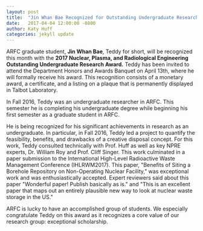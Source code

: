 ```yaml
---
layout: post
title:  "Jin Whan Bae Recognized for Outstanding Undergraduate Research"
date:   2017-04-04 12:00:00 -0800
author: Katy Huff
categories: jekyll update
---
```


ARFC graduate student, **Jin Whan Bae**, Teddy for short, will be recognized this 
month with the **2017 Nuclear, Plasma, and Radiological Engineering Outstanding 
Undergraduate Research Award.**  Teddy has been invited to attend the Department 
Honors and Awards Banquet on April 13th, where he will formally receive his 
award.  This recognition consists of a monetary award, a certificate, and a 
listing on a plaque that is permanently displayed in Talbot Laboratory.  

In Fall 2016, Teddy was an undergraduate researcher in ARFC. This semester he
is completing his undergraduate degree while beginning his first semester as a
graduate student in ARFC. 

He is being recognized for his significant achievements in research as an
undergraduate. In particular, in Fall 2016, Teddy led a project to quantify the
feasibility, benefits, and drawbacks of a creative disposal concept.  For this
work, Teddy consulted technically with Prof. Huff as well as key NPRE experts, 
Dr. William  Roy and Prof. Cliff Singer. This work culminated in a paper 
submission to the International High-Level Radioactive Waste Management 
Conference (IHLRWM2017).  This paper, "Benefits of Siting a Borehole Repository 
on Non-Operating Nuclear Facility," was exceptional work and was 
enthusiastically accepted.  Expert reviewers said about this paper "Wonderful 
paper! Publish basically as is." and "This is an excellent paper that maps out 
an entirely plausible new way to look at nuclear waste storage in the US." 

ARFC is lucky to have an accomplished group of students. We especially congratulate 
Teddy on this award as it recognizes a core value of our research group: 
exceptional scholarship.

